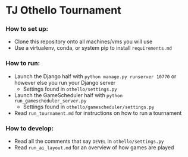 # TJ Othello Tournament

### How to set up:
 * Clone this repository onto all machines/vms you will use
 * Use a virtualenv, conda, or system pip to install `requirements.md`

### How to run:
 * Launch the Django half with `python manage.py runserver 10770` or however else you run your Django server
   * Settings found in `othello/settings.py`
 * Launch the GameScheduler half with `python run_gamescheduler_server.py`
   * Settings found in `othello/gamescheduler/settings.py`
 * Read `run_tournament.md` for instructions on how to run a tournament

### How to develop:
 * Read all the comments that say `DEVEL` in `othello/settings.py`
 * Read `run_ai_layout.md` for an overview of how games are played
